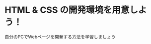 <!DOCTYPE html>
<html>
  <head>
  <link rel="stylesheet" href="stylesheet.css">
    <meta charset="utf-8">
  </head>
  <body>
    <h1 class="title">HTML & CSS の開発環境を用意しよう！</h1>
    <p>自分のPCでWebページを開発する方法を学習しましょう</p>
  </body>
</html>
